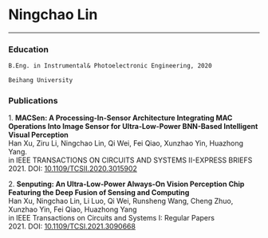 # Ningchao Lin  
_____

### Education
```markdown
B.Eng. in Instrumental& Photoelectronic Engineering, 2020

Beihang University
```

### Publications

1\. **MACSen: A Processing-In-Sensor Architecture Integrating MAC Operations Into Image Sensor for Ultra-Low-Power BNN-Based Intelligent Visual Perception**  
Han Xu, Ziru Li, Ningchao Lin, Qi Wei, Fei Qiao, Xunzhao Yin, Huazhong Yang.  
in IEEE TRANSACTIONS ON CIRCUITS AND SYSTEMS II-EXPRESS BRIEFS      
2021\. DOI: [10.1109/TCSII.2020.3015902](https://ieeexplore.ieee.org/document/9164893)

2\. **Senputing: An Ultra-Low-Power Always-On Vision Perception Chip Featuring the Deep Fusion of Sensing and Computing**  
Han Xu, Ningchao Lin, Li Luo, Qi Wei, Runsheng Wang, Cheng Zhuo, Xunzhao Yin, Fei Qiao, Huazhong Yang  
in IEEE Transactions on Circuits and Systems I: Regular Papers  
2021\. DOI: [10.1109/TCSI.2021.3090668](https://ieeexplore.ieee.org/document/9464962)
